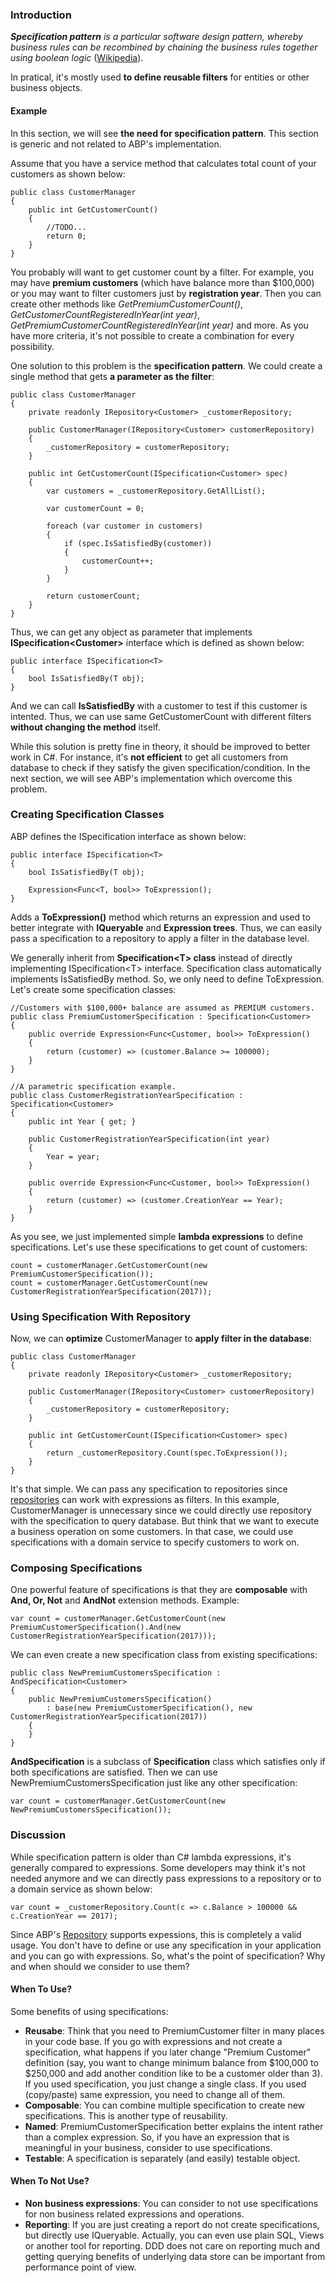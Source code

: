 ### Introduction

***Specification pattern*** *is a particular software design pattern,
whereby business rules can be recombined by chaining the business rules
together using boolean logic*
([Wikipedia](https://en.wikipedia.org/wiki/Specification_pattern)).

In pratical, it's mostly used **to define reusable filters** for
entities or other business objects.

#### Example

In this section, we will see **the need for specification pattern**.
This section is generic and not related to ABP's implementation.

Assume that you have a service method that calculates total count of
your customers as shown below:

    public class CustomerManager
    {
        public int GetCustomerCount()
        {
            //TODO...
            return 0;
        }
    }

You probably will want to get customer count by a filter. For example,
you may have **premium customers** (which have balance more than
$100,000) or you may want to filter customers just by **registration
year**. Then you can create other methods like
*GetPremiumCustomerCount()*, *GetCustomerCountRegisteredInYear(int
year)*, *GetPremiumCustomerCountRegisteredInYear(int year)* and more. As
you have more criteria, it's not possible to create a combination for
every possibility.

One solution to this problem is the **specification pattern**. We could
create a single method that gets **a parameter as the filter**:

    public class CustomerManager
    {
        private readonly IRepository<Customer> _customerRepository;

        public CustomerManager(IRepository<Customer> customerRepository)
        {
            _customerRepository = customerRepository;
        }

        public int GetCustomerCount(ISpecification<Customer> spec)
        {
            var customers = _customerRepository.GetAllList();

            var customerCount = 0;
            
            foreach (var customer in customers)
            {
                if (spec.IsSatisfiedBy(customer))
                {
                    customerCount++;
                }
            }

            return customerCount;
        }
    }

Thus, we can get any object as parameter that implements
**ISpecification&lt;Customer&gt;** interface which is defined as shown
below:

    public interface ISpecification<T>
    {
        bool IsSatisfiedBy(T obj);
    }

And we can call **IsSatisfiedBy** with a customer to test if this
customer is intented. Thus, we can use same GetCustomerCount with
different filters **without changing the method** itself.

While this solution is pretty fine in theory, it should be improved to
better work in C\#. For instance, it's **not efficient** to get all
customers from database to check if they satisfy the given
specification/condition. In the next section, we will see ABP's
implementation which overcome this problem.

### Creating Specification Classes

ABP defines the ISpecification interface as shown below:

    public interface ISpecification<T>
    {
        bool IsSatisfiedBy(T obj);

        Expression<Func<T, bool>> ToExpression();
    }

Adds a **ToExpression()** method which returns an expression and used to
better integrate with **IQueryable** and **Expression trees**. Thus, we
can easily pass a specification to a repository to apply a filter in the
database level.

We generally inherit from **Specification&lt;T&gt; class** instead of
directly implementing ISpecification&lt;T&gt; interface. Specification
class automatically implements IsSatisfiedBy method. So, we only need to
define ToExpression. Let's create some specification classes:

    //Customers with $100,000+ balance are assumed as PREMIUM customers.
    public class PremiumCustomerSpecification : Specification<Customer>
    {
        public override Expression<Func<Customer, bool>> ToExpression()
        {
            return (customer) => (customer.Balance >= 100000);
        }
    }

    //A parametric specification example.
    public class CustomerRegistrationYearSpecification : Specification<Customer>
    {
        public int Year { get; }

        public CustomerRegistrationYearSpecification(int year)
        {
            Year = year;
        }

        public override Expression<Func<Customer, bool>> ToExpression()
        {
            return (customer) => (customer.CreationYear == Year);
        }
    }

As you see, we just implemented simple **lambda expressions** to define
specifications. Let's use these specifications to get count of
customers:

    count = customerManager.GetCustomerCount(new PremiumCustomerSpecification());
    count = customerManager.GetCustomerCount(new CustomerRegistrationYearSpecification(2017));

### Using Specification With Repository

Now, we can **optimize** CustomerManager to **apply filter in the
database**:

    public class CustomerManager
    {
        private readonly IRepository<Customer> _customerRepository;

        public CustomerManager(IRepository<Customer> customerRepository)
        {
            _customerRepository = customerRepository;
        }

        public int GetCustomerCount(ISpecification<Customer> spec)
        {
            return _customerRepository.Count(spec.ToExpression());
        }
    }

It's that simple. We can pass any specification to repositories since
[repositories](Repositories.html) can work with expressions as filters.
In this example, CustomerManager is unnecessary since we could directly
use repository with the specification to query database. But think that
we want to execute a business operation on some customers. In that case,
we could use specifications with a domain service to specify customers
to work on.

### Composing Specifications

One powerful feature of specifications is that they are **composable**
with **And, Or, Not** and **AndNot** extension methods. Example:

    var count = customerManager.GetCustomerCount(new PremiumCustomerSpecification().And(new CustomerRegistrationYearSpecification(2017)));

We can even create a new specification class from existing
specifications:

    public class NewPremiumCustomersSpecification : AndSpecification<Customer>
    {
        public NewPremiumCustomersSpecification() 
            : base(new PremiumCustomerSpecification(), new CustomerRegistrationYearSpecification(2017))
        {
        }
    }

**AndSpecification** is a subclass of **Specification** class which
satisfies only if both specifications are satisfied. Then we can use
NewPremiumCustomersSpecification just like any other specification:

    var count = customerManager.GetCustomerCount(new NewPremiumCustomersSpecification());

### Discussion

While specification pattern is older than C\# lambda expressions, it's
generally compared to expressions. Some developers may think it's not
needed anymore and we can directly pass expressions to a repository or
to a domain service as shown below:

    var count = _customerRepository.Count(c => c.Balance > 100000 && c.CreationYear == 2017);

Since ABP's [Repository](Repositories.html) supports expessions, this is
completely a valid usage. You don't have to define or use any
specification in your application and you can go with expressions. So,
what's the point of specification? Why and when should we consider to
use them?

#### When To Use?

Some benefits of using specifications:

-   **Reusabe**: Think that you need to PremiumCustomer filter in many
    places in your code base. If you go with expressions and not create
    a specification, what happens if you later change "Premium Customer"
    definition (say, you want to change minimum balance from $100,000 to
    $250,000 and add another condition like to be a customer older than
    3). If you used specification, you just change a single class. If
    you used (copy/paste) same expression, you need to change all of
    them.
-   **Composable**: You can combine multiple specification to create new
    specifications. This is another type of reusability.
-   **Named**: PremiumCustomerSpecification better explains the intent
    rather than a complex expression. So, if you have an expression that
    is meaningful in your business, consider to use specifications.
-   **Testable**: A specification is separately (and easily) testable
    object.

#### When To Not Use?

-   **Non business expressions**: You can consider to not use
    specifications for non business related expressions and operations.
-   **Reporting**: If you are just creating a report do not create
    specifications, but directly use IQueryable. Actually, you can even
    use plain SQL, Views or another tool for reporting. DDD does not
    care on reporting much and getting querying benefits of underlying
    data store can be important from performance point of view.
